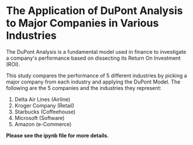 # The Application of DuPont Analysis to Major Companies in Various Industries 

The DuPont Analysis is a fundamental model used in finance to investigate a company's performance based on dissecting its Return On Investment (ROI).

This study compares the performance of 5 different industries by picking a major company from each industry and applying the DuPont Model. The following are the 5 companies and the industries they represent: <br>
1. Delta Air Lines (Airline)
2. Kroger Company (Retail)
3. Starbucks (Coffeehouse)
4. Microsoft (Software)
5. Amazon (e-Commerce) <br>

**Please see the ipynb file for more details.**
